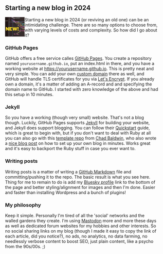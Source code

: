 ## Starting a new blog in 2024

<img align="left" src="/img/newblog.png" width="64"/>Starting a new blog in 2024 (or reviving an old one) can be an intimidating challenge. There are so many options to choose from, with varying levels of costs and complexity. So how did I go about it?

### GitHub Pages

GitHub offers a free service calles [GitHub Pages](https://pages.github.com/). You create a repository named `yourusername.github.io`, put an index.html in there, and you have a working website at https://yourusername.github.io. This is pretty neat and very simple. You can add your own [custom domain](https://docs.github.com/en/pages/configuring-a-custom-domain-for-your-github-pages-site) there as well, and GitHub will handle TLS certificates for you via [Let's Encrypt](https://letsencrypt.org/). If you already own a domain, it's a matter of adding an A-record and and specifying the domain name to GitHub. I started with zero knowledge of the above and had this setup in 10 minutes.

### Jekyll

So you have a working (though very small) website. That's not a blog though. Luckily, GitHub Pages supports [Jekyll](https://jekyllrb.com/) for building your website, and Jekyll does support blogging. You can follow their [Quickstart](https://jekyllrb.com/docs/) guide, which is great to begin with, but if you don't want to deal with Ruby at all you can also go with this [template repo](https://github.com/chadbaldwin/simple-blog-bootstrap) from [Chad Baldwin](https://chadbaldwin.net/), who also wrote a [nice blog post](https://chadbaldwin.net/2021/03/14/how-to-build-a-sql-blog.html) on how to set up your own blog in minutes. Works great and it's easy to backport the Ruby stuff in case you ever want to.

### Writing posts

Writing posts is a matter of writing a [GitHub Markdown](https://docs.github.com/en/get-started/writing-on-github/getting-started-with-writing-and-formatting-on-github/basic-writing-and-formatting-syntax) file and committing/pushing it to the repo. The basic result is what you see here. Thing for me to remain to do is add my [Bluesky profile](https://bsky.app/profile/larsrosenquist.bsky.social) link to the bottom of the page and better styling/alignment for images and then I'm done. Easier and faster than installing Wordpress and a bunch of plugins!

### My philosophy

Keep it simple. Personally I'm tired of all the 'social' networks and the walled gardens they create. I'm using [Mastodon](https://mastodon.social/@larsrosenquist) more and more these days as well as dedicated forum websites for my hobbies and other interests. So no social sharing links on my blog (though I made it easy to copy the link of each article, did you notice?), no ads, no analytics, no data farming, no needlessly verbose content to boost SEO, just plain content, like a psycho from the 90s/00s. ;)
